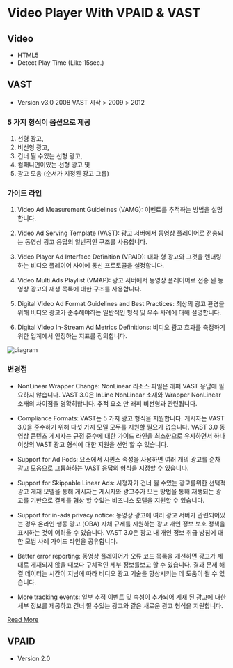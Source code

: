 # Video Player With VPAID & VAST

## Video
* HTML5
* Detect Play Time (Like 15sec.)

## VAST
* Version v3.0
2008 VAST 시작 > 2009 > 2012

### 5 가지 형식이 옵션으로 제공

1. 선형 광고, 
2. 비선형 광고, 
3. 건너 뛸 수있는 선형 광고, 
4. 컴패니언이있는 선형 광고 및 
5. 광고 모음 (순서가 지정된 광고 그룹)


### 가이드 라인
1. Video Ad Measurement Guidelines (VAMG): 이벤트를 추적하는 방법을 설명합니다.

2. Video Ad Serving Template (VAST): 광고 서버에서 동영상 플레이어로 전송되는 동영상 광고 응답의 일반적인 구조를 사용합니다.

3. Video Player Ad Interface Definition (VPAID): 대화 형 광고와 그것을 렌더링하는 비디오 플레이어 사이에 통신 프로토콜을 설정합니다.

4. Video Multi Ads Playlist (VMAP): 광고 서버에서 동영상 플레이어로 전송 된 동영상 광고의 재생 목록에 대한 구조를 사용합니다.

5. Digital Video Ad Format Guidelines and Best Practices: 최상의 광고 환경을 위해 비디오 광고가 준수해야하는 일반적인 형식 및 우수 사례에 대해 설명합니다.

6. Digital Video In-Stream Ad Metrics Definitions: 비디오 광고 효과를 측정하기위한 업계에서 인정하는 지표를 정의합니다.

![diagram](https://raw.githubusercontent.com/gmyou/video/master/asset/readme/1-1.png)

### 변경점
* NonLinear Wrapper Change: NonLinear 리소스 파일은 래퍼 VAST 응답에 필요하지 않습니다. VAST 3.0은 InLine NonLinear 소재와 Wrapper NonLinear 소재의 차이점을 명확히합니다. 추적 요소 만 래퍼 비선형과 관련됩니다.

* Compliance Formats: VAST는 5 가지 광고 형식을 지원합니다. 게시자는 VAST 3.0을 준수하기 위해 다섯 가지 모델 모두를 지원할 필요가 없습니다. VAST 3.0 동영상 콘텐츠 게시자는 규정 준수에 대한 가이드 라인을 최소한으로 유지하면서 하나 이상의 VAST 광고 형식에 대한 지원을 선언 할 수 있습니다.

* Support for Ad Pods: <Ad> 요소에서 시퀀스 속성을 사용하면 여러 개의 광고를 순차 광고 모음으로 그룹화하는 VAST 응답의 형식을 지정할 수 있습니다.

* Support for Skippable Linear Ads: 시청자가 건너 뛸 수있는 광고를위한 선택적 광고 게재 모델을 통해 게시자는 게시자와 광고주가 모든 방법을 통해 재생되는 광고를 기반으로 결제를 협상 할 수있는 비즈니스 모델을 지원할 수 있습니다.

* Support for in-ads privacy notice: 동영상 광고에 여러 광고 서버가 관련되어있는 경우 온라인 행동 광고 (OBA) 자체 규제를 지원하는 광고 개인 정보 보호 정책을 표시하는 것이 어려울 수 있습니다. VAST 3.0은 광고 내 개인 정보 취급 방침에 대한 모범 사례 가이드 라인을 공유합니다.

* Better error reporting: 동영상 플레이어가 오류 코드 목록을 개선하면 광고가 제대로 게재되지 않을 때보다 구체적인 세부 정보를보고 할 수 있습니다. 결과 문제 해결 데이터는 시간이 지남에 따라 비디오 광고 기술을 향상시키는 데 도움이 될 수 있습니다.

* More tracking events: 일부 추적 이벤트 및 속성이 추가되어 게재 된 광고에 대한 세부 정보를 제공하고 건너 뛸 수있는 광고와 같은 새로운 광고 형식을 지원합니다.

[Read More](https://github.com/gmyou/video/wiki#vast-v30)

## VPAID
* Version 2.0
